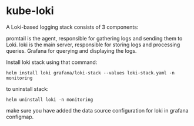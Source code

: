 # kube-loki


A Loki-based logging stack consists of 3 components:

promtail is the agent, responsible for gathering logs and sending them to Loki.
loki is the main server, responsible for storing logs and processing queries.
Grafana for querying and displaying the logs.


Install loki stack using that command:
```
helm install loki grafana/loki-stack --values loki-stack.yaml -n monitoring
```
to uninstall stack:
```
helm uninstall loki -n monitoring
```
make sure you have added the data source configuration for loki in grafana configmap. 